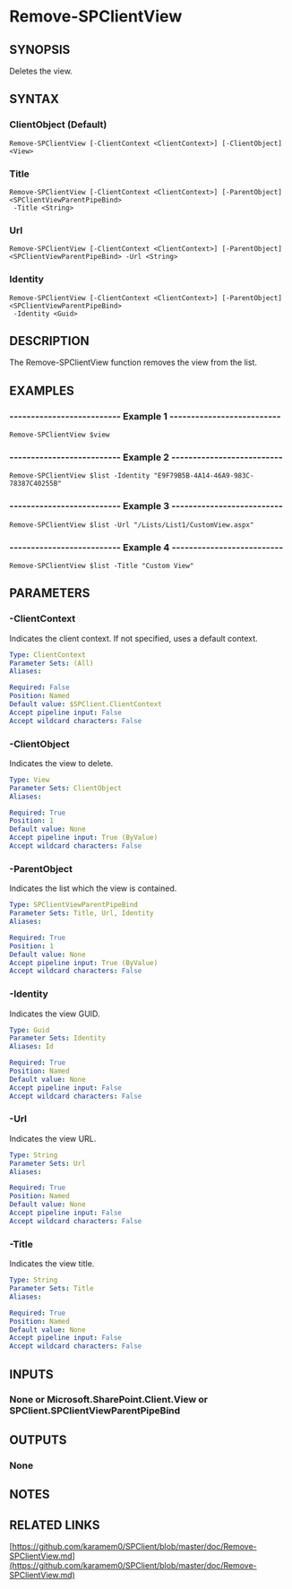 # Remove-SPClientView

## SYNOPSIS
Deletes the view.

## SYNTAX

### ClientObject (Default)
```
Remove-SPClientView [-ClientContext <ClientContext>] [-ClientObject] <View>
```

### Title
```
Remove-SPClientView [-ClientContext <ClientContext>] [-ParentObject] <SPClientViewParentPipeBind>
 -Title <String>
```

### Url
```
Remove-SPClientView [-ClientContext <ClientContext>] [-ParentObject] <SPClientViewParentPipeBind> -Url <String>
```

### Identity
```
Remove-SPClientView [-ClientContext <ClientContext>] [-ParentObject] <SPClientViewParentPipeBind>
 -Identity <Guid>
```

## DESCRIPTION
The Remove-SPClientView function removes the view from the list.

## EXAMPLES

### -------------------------- Example 1 --------------------------
```
Remove-SPClientView $view
```

### -------------------------- Example 2 --------------------------
```
Remove-SPClientView $list -Identity "E9F79B5B-4A14-46A9-983C-78387C40255B"
```

### -------------------------- Example 3 --------------------------
```
Remove-SPClientView $list -Url "/Lists/List1/CustomView.aspx"
```

### -------------------------- Example 4 --------------------------
```
Remove-SPClientView $list -Title "Custom View"
```

## PARAMETERS

### -ClientContext
Indicates the client context.
If not specified, uses a default context.

```yaml
Type: ClientContext
Parameter Sets: (All)
Aliases: 

Required: False
Position: Named
Default value: $SPClient.ClientContext
Accept pipeline input: False
Accept wildcard characters: False
```

### -ClientObject
Indicates the view to delete.

```yaml
Type: View
Parameter Sets: ClientObject
Aliases: 

Required: True
Position: 1
Default value: None
Accept pipeline input: True (ByValue)
Accept wildcard characters: False
```

### -ParentObject
Indicates the list which the view is contained.

```yaml
Type: SPClientViewParentPipeBind
Parameter Sets: Title, Url, Identity
Aliases: 

Required: True
Position: 1
Default value: None
Accept pipeline input: True (ByValue)
Accept wildcard characters: False
```

### -Identity
Indicates the view GUID.

```yaml
Type: Guid
Parameter Sets: Identity
Aliases: Id

Required: True
Position: Named
Default value: None
Accept pipeline input: False
Accept wildcard characters: False
```

### -Url
Indicates the view URL.

```yaml
Type: String
Parameter Sets: Url
Aliases: 

Required: True
Position: Named
Default value: None
Accept pipeline input: False
Accept wildcard characters: False
```

### -Title
Indicates the view title.

```yaml
Type: String
Parameter Sets: Title
Aliases: 

Required: True
Position: Named
Default value: None
Accept pipeline input: False
Accept wildcard characters: False
```

## INPUTS

### None or Microsoft.SharePoint.Client.View or SPClient.SPClientViewParentPipeBind

## OUTPUTS

### None

## NOTES

## RELATED LINKS

[https://github.com/karamem0/SPClient/blob/master/doc/Remove-SPClientView.md](https://github.com/karamem0/SPClient/blob/master/doc/Remove-SPClientView.md)

